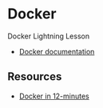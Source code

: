 # Docker 
Docker Lightning Lesson

- [Docker documentation](https://www.docker.com/)





## Resources
- [Docker in 12-minutes](https://www.youtube.com/watch?v=YFl2mCHdv24)
